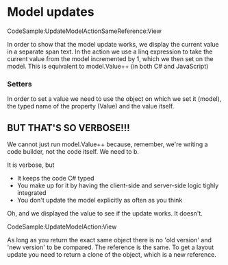 # Model updates


CodeSample:UpdateModelActionSameReference:View

In order to show that the model update works, we display the current value in a separate span text. In the action we use a linq expression to take the current value from the model incremented by 1, which we then set on the model. This is equivalent to <span class='inline-code'>model.Value++</span> (in both C# and JavaScript)

### Setters

In order to set a value we need to use the object on which we set it (model), the typed name of the property (Value) and the value itself. 

## BUT THAT'S SO VERBOSE!!!

We cannot just run <span class='inline-code'>model.Value++</span> because, remember, we're writing a code builder, not the code itself. We need to <span class='inline-code'>b</span>. 

It is verbose, but
* It keeps the code C# typed
* You make up for it by having the client-side and server-side logic tighly integrated
* You don't update the model explicitly as often as you think


Oh, and we displayed the value to see if the update works. It doesn't.

CodeSample:UpdateModelAction:View

As long as you return the exact same object there is no 'old version' and 'new version' to be compared. The reference is the same. To get a layout update you need to return a clone of the object, which is a new reference.